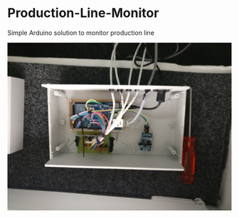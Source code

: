 # Production-Line-Monitor
Simple Arduino solution to monitor production line

 ![Screenshot](image.jpg)
